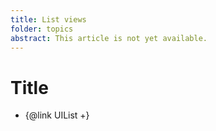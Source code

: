 ```yaml
---
title: List views
folder: topics
abstract: This article is not yet available.
---
```


# Title

- {@link UIList +}
